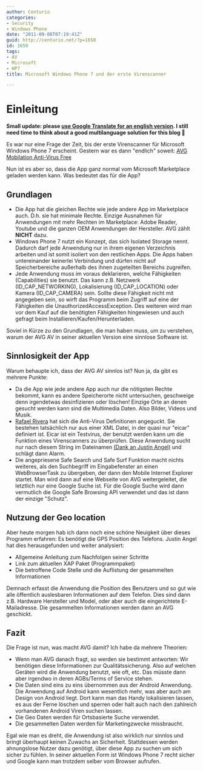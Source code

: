 ```yaml
---
author: Centurio
categories:
- Security
- Windows Phone
date: "2011-09-08T07:19:41Z"
guid: http://centurio.net/?p=1650
id: 1650
tags:
- AV
- Microsoft
- WP7
title: Microsoft Windows Phone 7 und der erste Virenscanner

---
```

# Einleitung
**Small update: please [use Google Translate for an english version](http://translate.google.com/translate?sl=auto&tl=en&js=n&prev=_t&hl=en&ie=UTF-8&layout=2&eotf=1&u=http%3A%2F%2Fcenturio.net%2F2011%2F09%2F08%2Fmicrosoft-windows-phone-7-und-der-erste-virenscanner%2F). I still need time to think about a good multilanguage solution for this blog 🙂**

Es war nur eine Frage der Zeit, bis der erste Virenscanner für Microsoft Windows Phone 7 erscheint. Gestern war es dann  "endlich" soweit: [AVG Mobilation Anti-Virus Free](http://www.avgmobilation.com/products)

Nun ist es aber so, dass die App ganz normal vom Microsoft Marketplace geladen werden kann. Was bedeutet das für die App?

## Grundlagen

  * Die App hat die gleichen Rechte wie jede andere App im Marketplace auch. D.h. sie hat minimale Rechte. Einzige Ausnahmen für Anwendungen mit mehr Rechten im Marketplace: Adobe Reader, Youtube und die ganzen OEM Anwendungen der Hersteller. AVG zählt **NICHT** dazu.
  * Windows Phone 7 nutzt ein Konzept, das sich Isolated Storage nennt. Dadurch darf jede Anwendung nur in ihrem eigenen Verzeichnis arbeiten und ist somit isoliert von den restlichen Apps. Die Apps haben untereinander keinerlei Verbindung und dürfen nicht auf Speicherbereiche außerhalb des ihnen zugeteilten Bereichs zugreifen.
  * Jede Anwendung muss im voraus deklarieren, welche Fähigkeiten (Capabilities) sie benutzt. Das kann z.B. Netzwerk (ID\_CAP\_NETWORKING), Lokalisierung (ID\_CAP\_LOCATION) oder Kamera (ID\_CAP\_CAMERA) sein. Sollte diese Fähigkeit nicht mit angegeben sein, so wirft das Programm beim Zugriff auf eine der Fähigkeiten die UnauthorizedAccessException. Des weiteren wird man vor dem Kauf auf die benötigten Fähigkeiten hingewiesen und auch gefragt beim Installieren/Kaufen/Herunterladen.

Soviel in Kürze zu den Grundlagen, die man haben muss, um zu verstehen, warum der AVG AV in seiner aktuellen Version eine sinnlose Software ist.


## Sinnlosigkeit der App
Warum behaupte ich, dass der AVG AV sinnlos ist? Nun ja, da gibt es mehrere Punkte:

  * Da die App wie jede andere App auch nur die nötigsten Rechte bekommt, kann es andere Speicherorte nicht untersuchen, geschweige denn irgendetwas desinfizieren oder löschen! Einzige Orte an denen gesucht werden kann sind die Multimedia Daten. Also Bilder, Videos und Musik.
  * [Rafael Rivera](http://www.withinwindows.com/2011/09/07/the-only-time-youll-see-avg-security-suite-warn-you-about-malware-on-windows-phone-7/) hat sich die Anti-Virus Definitionen angeguckt. Sie bestehen tatsächlich nur aus einer XML Datei, in der quasi nur  "eicar" definiert ist. Eicar ist ein Testvirus, der benutzt werden kann um die Funktion eines Virenscanners zu überprüfen. Diese Anwendung sucht nur nach diesem String im Dateinamen [(Dank an Justin Angel)](http://www.justinangel.net) und schlägt dann Alarm.
  * Die angepriesene Safe Search und Safe Surf Funktion macht nichts weiteres, als den Suchbegriff im Eingabefenster an einen WebBrowserTask zu übergeben, der dann den Mobile Internet Explorer startet. Man wird dann auf eine Webseite von AVG weitergeleitet, die letztlich nur eine Google Suche ist. Für die Google Suche wird dann vermutlich die Google Safe Browsing API verwendet und das ist dann der einzige  "Schutz".


## Nutzung der Geo location
Aber heute morgen hab ich dann noch eine schöne Neuigkeit über dieses Programm erfahren: Es benötigt die GPS Position des Telefons. Justin Angel hat dies herausgefunden und weiter analysiert:

  * Allgemeine Anleitung zum Nachfolgen seiner Schritte
  * Link zum aktuellen XAP Paket (Programmpaket)
  * Die betroffene Code Stelle und die Auflistung der gesammelten Informationen

Demnach erfasst die Anwendung die Position des Benutzers und so gut wie alle öffentlich auslesbaren Informationen auf dem Telefon. Dies sind dann z.B. Hardware Hersteller und Model, oder aber auch die eingerichtete E-Mailadresse. Die gesammelten Informationen werden dann an AVG geschickt.

## Fazit
Die Frage ist nun, was macht AVG damit? Ich habe da mehrere Theorien:

  * Wenn man AVG danach fragt, so werden sie bestimmt antworten: Wir benötigen diese Informationen zur Qualitätssicherung. Also auf welchen Geräten wird die Anwendung benutzt, wie oft, etc. Das müsste dann aber irgendwo in deren AGBs/Terms of Service stehen.
  * Die Daten sind eins zu eins übernommen aus der Android Anwendung. Die Anwendung auf Android kann wesentlich mehr, was aber auch am Design von Android liegt. Dort kann man das Handy lokalisieren lassen, es aus der Ferne löschen und sperren oder halt auch nach den zahlreich vorhandenen Android Viren suchen lassen.
  * Die Geo Daten werden für Ortsbasierte Suche verwendet.
  * Die gesammelten Daten werden für Marketingzwecke missbraucht.

Egal wie man es dreht, die Anwendung ist also wirklich nur sinnlos und bringt überhaupt keinen Zuwachs an Sicherheit. Stattdessen werden ahnungslose Nutzer dazu genötigt, über diese App zu suchen um sich sicher zu fühlen. In seiner aktuellen Form ist Windows Phone 7 recht sicher und Google kann man trotzdem selber vom Browser aufrufen.